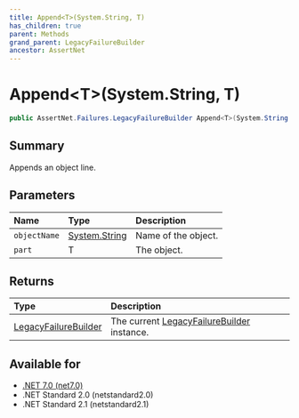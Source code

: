 ```yaml
---
title: Append<T>(System.String, T)
has_children: true
parent: Methods
grand_parent: LegacyFailureBuilder
ancestor: AssertNet
---
```

# Append&lt;T&gt;(System.String, T)

```csharp
public AssertNet.Failures.LegacyFailureBuilder Append<T>(System.String objectName, T part);
```

## Summary
Appends an object line.

## Parameters
|Name|Type|Description|
|:-|:-|:-|
|`objectName`|[System.String](https://learn.microsoft.com/en-us/dotnet/api/system.string)|Name of the object.|
|`part`|T|The object.|

## Returns
|Type|Description|
|:-|:-|
|[LegacyFailureBuilder](t_assertnet_failures_legacyfailurebuilder.md)|The current [LegacyFailureBuilder](t_assertnet_failures_legacyfailurebuilder.md) instance.|

## Available for
- [.NET 7.0 (net7.0)](https://versionsof.net/core/7.0/)
- .NET Standard 2.0 (netstandard2.0)
- .NET Standard 2.1 (netstandard2.1)
